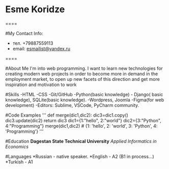 # Esme Koridze

====

#My Contact Info:

* тел. +79887559113
* email: esmailist@yandex.ru

====

#About Me
I'm into web programming. I want to learn new technologies for creating modern web projects in order to become more in demand in the employment market, to open up new facets of this direction and get more inspiration and motivation to work


#Skills
-HTML
-CSS 
-Git/GitHub
-Python(basic knowledge) - Django( basic knowledge), SQLite(basic knowledge).
-Wordpress, Joomla
-Figma(for web development)
-Editors: Sublime, VSCode, PyCharm community.

#Code Examples
'''
def merge(dic1,dic2):
    dic3=dic1.copy()
    dic3.update(dic2)
    return dic3
dic1={1:"hello", 2:"world"}
dic2={3:"Python", 4:"Programming"}
merge(dic1,dic2) # {1: 'hello', 2: 'world', 3: 'Python', 4: 'Programming'}
'''

#Education
**Dagestan State Technical University**
*Applied Informatics in Economics*

#Languages
*Russian - native speaker.
*English - A2 (B1 in process…)
*Turkish - A1
